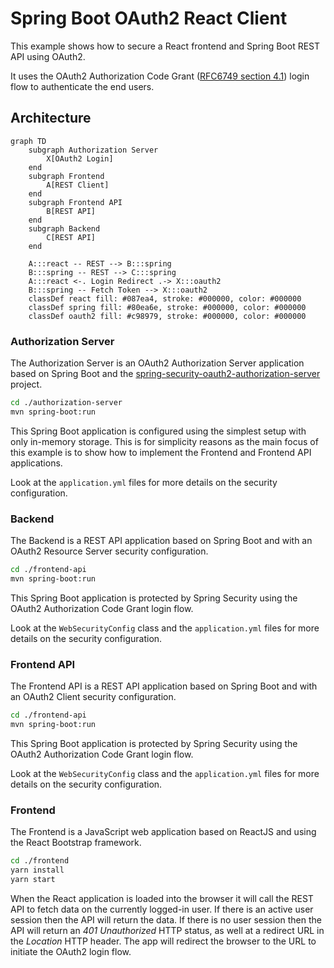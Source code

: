 # Spring Boot OAuth2 React Client

This example shows how to secure a React frontend and Spring Boot REST API using OAuth2.

It uses the OAuth2 Authorization Code
Grant ([RFC6749 section 4.1](https://datatracker.ietf.org/doc/html/rfc6749#section-4.1))
login flow to authenticate the end users.

## Architecture

```mermaid
graph TD
    subgraph Authorization Server
        X[OAuth2 Login]
    end
    subgraph Frontend
        A[REST Client]
    end
    subgraph Frontend API
        B[REST API]
    end
    subgraph Backend
        C[REST API]
    end

    A:::react -- REST --> B:::spring
    B:::spring -- REST --> C:::spring
    A:::react <-. Login Redirect .-> X:::oauth2
    B:::spring -- Fetch Token --> X:::oauth2
    classDef react fill: #087ea4, stroke: #000000, color: #000000
    classDef spring fill: #80ea6e, stroke: #000000, color: #000000
    classDef oauth2 fill: #c98979, stroke: #000000, color: #000000
```

### Authorization Server

The Authorization Server is an OAuth2 Authorization Server application based on Spring Boot and the
[spring-security-oauth2-authorization-server](https://spring.io/projects/spring-authorization-server) project.

```bash
cd ./authorization-server
mvn spring-boot:run
```

This Spring Boot application is configured using the simplest setup with only in-memory storage. This is for simplicity
reasons as the main focus of this example is to show how to implement the Frontend and Frontend API applications.

Look at the `application.yml` files for more details on the security configuration.

### Backend

The Backend is a REST API application based on Spring Boot and with an OAuth2 Resource Server security configuration.

```bash
cd ./frontend-api
mvn spring-boot:run
```

This Spring Boot application is protected by Spring Security using the OAuth2 Authorization Code Grant login flow.

Look at the `WebSecurityConfig` class and the `application.yml` files for more details on the security configuration.

### Frontend API

The Frontend API is a REST API application based on Spring Boot and with an OAuth2 Client security configuration.

```bash
cd ./frontend-api
mvn spring-boot:run
```

This Spring Boot application is protected by Spring Security using the OAuth2 Authorization Code Grant login flow.

Look at the `WebSecurityConfig` class and the `application.yml` files for more details on the security configuration.

### Frontend

The Frontend is a JavaScript web application based on ReactJS and using the React Bootstrap framework.

```bash
cd ./frontend
yarn install
yarn start
```

When the React application is loaded into the browser it will call the REST API to fetch data on the currently
logged-in user. If there is an active user session then the API will return the data. If there is no user session then
the API will return an _401 Unauthorized_ HTTP status, as well at a redirect URL in the _Location_ HTTP header. The app
will redirect the browser to the URL to initiate the OAuth2 login flow.

